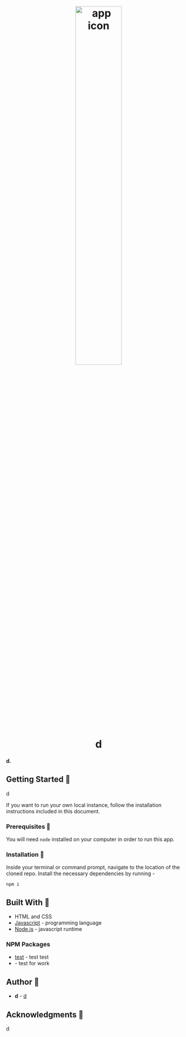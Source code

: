 
<h1 align="center">
<img src="d" alt="app icon" style="width:50%;"/>
</h1>
<h1 align="center">d</h1>

#### d.

## Getting Started 🌱

d

If you want to run your own local instance, follow the installation instructions included in this document.


### Prerequisites 📂
You will need `node` installed on your computer in order to run this app.

### Installation 📁
Inside your terminal or command prompt, navigate to the location of the cloned repo. Install the necessary dependencies by running - 
```
npm i
```


## Built With 🌱
* HTML and CSS
* [Javascript](https://www.javascript.com/) - programming language
* [Node.js](https://nodejs.org/en/) - javascript runtime

### NPM Packages
* [test](https://www.npmjs.com/package/test) - test test 
* [](https://www.npmjs.com/package/) - test for work 


## Author 🔑
* **d** - [d](https://github.com/d)

## Acknowledgments 🙏
d

